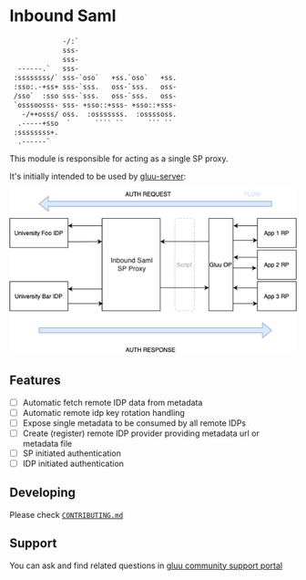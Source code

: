 # Inbound Saml

```ascii                                                
             -/:`                         
             sss-                         
             sss-                         
  ------.`   sss-                         
 :ssssssss/` sss-`oso`   +ss.`oso`   +ss. 
 :sso:.-+ss+ sss-`sss.   oss-`sss.   oss- 
 /sso`  :sso sss-`sss.   oss-`sss.   oss- 
 `osssoosss- sss- +sso::+sss- +sso::+sss- 
   -/++osss/ oss.  :osssssss.  :ossssoss. 
  .-----+sso  `      ```` ``      ``` ``  
 :ssssssss+.                              
  .------`                                        
```

This module is responsible for acting as a single SP proxy.

It's initially intended to be used by [gluu-server](https://gluu.org):

![InboundSamlFlow](docs/img/InboundSamlSingleSP.png)

## Features

  - [ ] Automatic fetch remote IDP data from metadata
  - [ ] Automatic remote idp key rotation handling
  - [ ] Expose single metadata to be consumed by all remote IDPs
  - [ ] Create (register) remote IDP provider providing metadata url or metadata file
  - [ ] SP initiated authentication
  - [ ] IDP initiated authentication

## Developing

Please check [`CONTRIBUTING.md`](CONTRIBUTING.md)

## Support

You can ask and find related questions in [gluu community support portal](https://support.gluu.org)